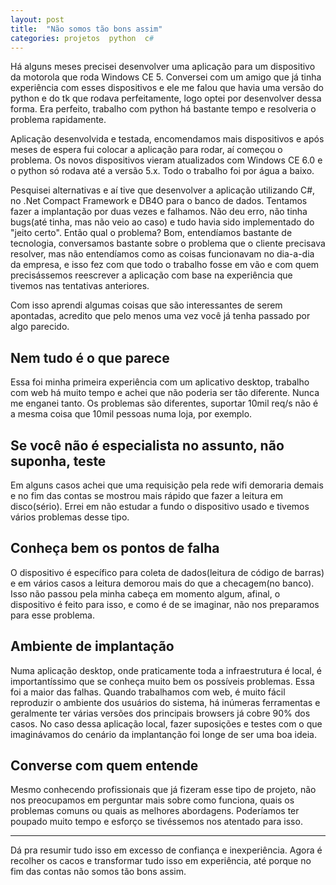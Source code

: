```yaml
---
layout: post
title:  "Não somos tão bons assim"
categories: projetos  python  c#
---
```

Há alguns meses precisei desenvolver uma aplicação para um dispositivo da motorola que roda Windows CE 5. Conversei com um amigo que já tinha experiência com esses dispositivos e ele me falou que havia uma versão do python e do tk que rodava perfeitamente, logo optei por desenvolver dessa forma. Era perfeito, trabalho com python há bastante tempo e resolveria o problema rapidamente.

Aplicação desenvolvida e testada, encomendamos mais dispositivos e após meses de espera fui colocar a aplicação para rodar, aí começou o problema. Os novos dispositivos vieram atualizados com Windows CE 6.0 e o python só rodava até a versão 5.x. Todo o trabalho foi por água a baixo.

Pesquisei alternativas e aí tive que desenvolver a aplicação utilizando C#, no .Net Compact Framework e DB4O para o banco de dados. Tentamos fazer a implantação por duas vezes e falhamos. Não deu erro, não tinha bugs(até tinha, mas não veio ao caso) e tudo havia sido implementado do "jeito certo". Então qual o problema? Bom, entendíamos bastante de tecnologia, conversamos bastante sobre o problema que o cliente precisava resolver, mas não entendíamos como as coisas funcionavam no dia-a-dia da empresa, e isso fez com que todo o trabalho fosse em vão e com quem precisássemos reescrever a aplicação com base na experiência que tivemos nas tentativas anteriores.

Com isso aprendi algumas coisas que são interessantes de serem apontadas, acredito que pelo menos uma vez você já tenha passado por algo parecido.

## Nem tudo é o que parece

Essa foi minha primeira experiência com um aplicativo desktop, trabalho com web há muito tempo e achei que não poderia ser tão diferente. Nunca me enganei tanto. Os problemas são diferentes, suportar 10mil req/s não é a mesma coisa que 10mil pessoas numa loja, por exemplo.

## Se você não é especialista no assunto, não suponha, teste

Em alguns casos achei que uma requisição pela rede wifi demoraria demais e no fim das contas se mostrou mais rápido que fazer a leitura em disco(sério). Errei em não estudar a fundo o dispositivo usado e tivemos vários problemas desse tipo.

## Conheça bem os pontos de falha

O dispositivo é específico para coleta de dados(leitura de código de barras) e em vários casos a leitura demorou mais do que a checagem(no banco). Isso não passou pela minha cabeça em momento algum, afinal, o dispositivo é feito para isso, e como é de se imaginar, não nos preparamos para esse problema.

## Ambiente de implantação

Numa aplicação desktop, onde praticamente toda a infraestrutura é local, é importantíssimo que se conheça muito bem os possíveis problemas. Essa foi a maior das falhas. Quando trabalhamos com web, é muito fácil reproduzir o ambiente dos usuários do sistema, há inúmeras ferramentas e geralmente ter várias versões dos principais browsers já cobre 90% dos casos. No caso dessa aplicação local, fazer suposições e testes com o que imaginávamos do cenário da implantanção foi longe de ser uma boa ideia.

## Converse com quem entende

Mesmo conhecendo profissionais que já fizeram esse tipo de projeto, não nos preocupamos em perguntar mais sobre como funciona, quais os problemas comuns ou quais as melhores abordagens. Poderíamos ter poupado muito tempo e esforço se tivéssemos nos atentado para isso.

----

Dá pra resumir tudo isso em excesso de confiança e inexperiência. Agora é recolher os cacos e transformar tudo isso em experiência, até porque no fim das contas não somos tão bons assim.
